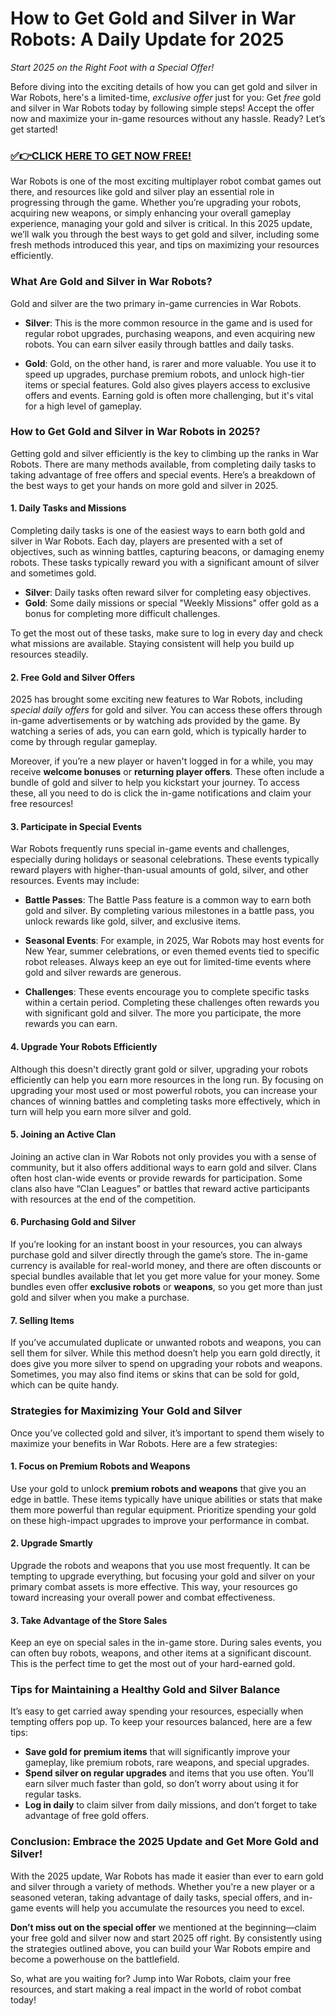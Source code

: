 # How to Get Gold and Silver in War Robots: A Daily Update for 2025

*Start 2025 on the Right Foot with a Special Offer!*

Before diving into the exciting details of how you can get gold and silver in War Robots, here's a limited-time, *exclusive offer* just for you: Get *free* gold and silver in War Robots today by following simple steps! Accept the offer now and maximize your in-game resources without any hassle. Ready? Let’s get started!

### [✅👉CLICK HERE TO GET NOW FREE!](https://freeforyou.xyz/war/robots/go/)

War Robots is one of the most exciting multiplayer robot combat games out there, and resources like gold and silver play an essential role in progressing through the game. Whether you’re upgrading your robots, acquiring new weapons, or simply enhancing your overall gameplay experience, managing your gold and silver is critical. In this 2025 update, we’ll walk you through the best ways to get gold and silver, including some fresh methods introduced this year, and tips on maximizing your resources efficiently.

### What Are Gold and Silver in War Robots?

Gold and silver are the two primary in-game currencies in War Robots.

- **Silver**: This is the more common resource in the game and is used for regular robot upgrades, purchasing weapons, and even acquiring new robots. You can earn silver easily through battles and daily tasks.
  
- **Gold**: Gold, on the other hand, is rarer and more valuable. You use it to speed up upgrades, purchase premium robots, and unlock high-tier items or special features. Gold also gives players access to exclusive offers and events. Earning gold is often more challenging, but it's vital for a high level of gameplay.

### How to Get Gold and Silver in War Robots in 2025?

Getting gold and silver efficiently is the key to climbing up the ranks in War Robots. There are many methods available, from completing daily tasks to taking advantage of free offers and special events. Here’s a breakdown of the best ways to get your hands on more gold and silver in 2025.

#### 1. **Daily Tasks and Missions**

Completing daily tasks is one of the easiest ways to earn both gold and silver in War Robots. Each day, players are presented with a set of objectives, such as winning battles, capturing beacons, or damaging enemy robots. These tasks typically reward you with a significant amount of silver and sometimes gold.

- **Silver**: Daily tasks often reward silver for completing easy objectives.
- **Gold**: Some daily missions or special "Weekly Missions" offer gold as a bonus for completing more difficult challenges.

To get the most out of these tasks, make sure to log in every day and check what missions are available. Staying consistent will help you build up resources steadily.

#### 2. **Free Gold and Silver Offers**

2025 has brought some exciting new features to War Robots, including *special daily offers* for gold and silver. You can access these offers through in-game advertisements or by watching ads provided by the game. By watching a series of ads, you can earn gold, which is typically harder to come by through regular gameplay.

Moreover, if you’re a new player or haven't logged in for a while, you may receive **welcome bonuses** or **returning player offers**. These often include a bundle of gold and silver to help you kickstart your journey. To access these, all you need to do is click the in-game notifications and claim your free resources!

#### 3. **Participate in Special Events**

War Robots frequently runs special in-game events and challenges, especially during holidays or seasonal celebrations. These events typically reward players with higher-than-usual amounts of gold, silver, and other resources. Events may include:

- **Battle Passes**: The Battle Pass feature is a common way to earn both gold and silver. By completing various milestones in a battle pass, you unlock rewards like gold, silver, and exclusive items.
  
- **Seasonal Events**: For example, in 2025, War Robots may host events for New Year, summer celebrations, or even themed events tied to specific robot releases. Always keep an eye out for limited-time events where gold and silver rewards are generous.

- **Challenges**: These events encourage you to complete specific tasks within a certain period. Completing these challenges often rewards you with significant gold and silver. The more you participate, the more rewards you can earn.

#### 4. **Upgrade Your Robots Efficiently**

Although this doesn't directly grant gold or silver, upgrading your robots efficiently can help you earn more resources in the long run. By focusing on upgrading your most used or most powerful robots, you can increase your chances of winning battles and completing tasks more effectively, which in turn will help you earn more silver and gold.

#### 5. **Joining an Active Clan**

Joining an active clan in War Robots not only provides you with a sense of community, but it also offers additional ways to earn gold and silver. Clans often host clan-wide events or provide rewards for participation. Some clans also have “Clan Leagues” or battles that reward active participants with resources at the end of the competition.

#### 6. **Purchasing Gold and Silver**

If you’re looking for an instant boost in your resources, you can always purchase gold and silver directly through the game’s store. The in-game currency is available for real-world money, and there are often discounts or special bundles available that let you get more value for your money. Some bundles even offer **exclusive robots** or **weapons**, so you get more than just gold and silver when you make a purchase.

#### 7. **Selling Items**

If you’ve accumulated duplicate or unwanted robots and weapons, you can sell them for silver. While this method doesn’t help you earn gold directly, it does give you more silver to spend on upgrading your robots and weapons. Sometimes, you may also find items or skins that can be sold for gold, which can be quite handy.

### Strategies for Maximizing Your Gold and Silver

Once you’ve collected gold and silver, it’s important to spend them wisely to maximize your benefits in War Robots. Here are a few strategies:

#### 1. **Focus on Premium Robots and Weapons**

Use your gold to unlock **premium robots and weapons** that give you an edge in battle. These items typically have unique abilities or stats that make them more powerful than regular equipment. Prioritize spending your gold on these high-impact upgrades to improve your performance in combat.

#### 2. **Upgrade Smartly**

Upgrade the robots and weapons that you use most frequently. It can be tempting to upgrade everything, but focusing your gold and silver on your primary combat assets is more effective. This way, your resources go toward increasing your overall power and combat effectiveness.

#### 3. **Take Advantage of the Store Sales**

Keep an eye on special sales in the in-game store. During sales events, you can often buy robots, weapons, and other items at a significant discount. This is the perfect time to get the most out of your hard-earned gold.

### Tips for Maintaining a Healthy Gold and Silver Balance

It’s easy to get carried away spending your resources, especially when tempting offers pop up. To keep your resources balanced, here are a few tips:

- **Save gold for premium items** that will significantly improve your gameplay, like premium robots, rare weapons, and special upgrades.
- **Spend silver on regular upgrades** and items that you use often. You’ll earn silver much faster than gold, so don’t worry about using it for regular tasks.
- **Log in daily** to claim silver from daily missions, and don’t forget to take advantage of free gold offers.

### Conclusion: Embrace the 2025 Update and Get More Gold and Silver!

With the 2025 update, War Robots has made it easier than ever to earn gold and silver through a variety of methods. Whether you're a new player or a seasoned veteran, taking advantage of daily tasks, special offers, and in-game events will help you accumulate the resources you need to excel.

**Don’t miss out on the special offer** we mentioned at the beginning—claim your free gold and silver now and start 2025 off right. By consistently using the strategies outlined above, you can build your War Robots empire and become a powerhouse on the battlefield.

So, what are you waiting for? Jump into War Robots, claim your free resources, and start making a real impact in the world of robot combat today!
